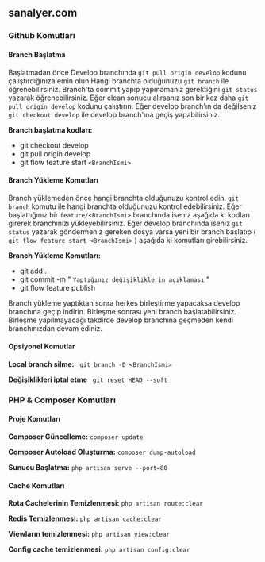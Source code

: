 
## sanalyer.com

### Github Komutları

#### Branch Başlatma

Başlatmadan önce Develop branchında ``git pull origin develop`` kodunu çalıştırdığınıza emin olun
Hangi branchta olduğunuzu ``git branch`` ile öğrenebilirsiniz. Branch'ta commit yapıp yapmamanız gerektiğini
``git status`` yazarak öğrenebilirsiniz. Eğer clean sonucu alırsanız son bir kez daha ``git pull origin develop`` 
kodunu çalıştırın. Eğer develop branch'ın da değilseniz ``git checkout develop`` ile develop branch'ına geçiş 
yapabilirsiniz.

**Branch başlatma kodları:**

* git checkout develop
* git pull origin develop
* git flow feature start ``<BranchIsmi>``

#### Branch Yükleme Komutları

Branch yüklemeden önce hangi branchta olduğunuzu kontrol edin. ``git branch`` komutu ile hangi branchta olduğunuzu
kontrol edebilirsiniz. Eğer başlattığınız bir ``feature/<BranchIsmi>`` branchında iseniz aşağıda ki kodları girerek 
branchınızı yükleyebilirsiniz. Eğer develop branchında iseniz ``git status`` yazarak göndermeniz gereken dosya varsa
yeni bir branch başlatıp ( ``git flow feature start <BranchIsmi>`` ) aşağıda ki komutları girebilirsiniz.

**Branch Yükleme Komutları:**

* git add .
* git commit -m " ``Yaptığınız değişikliklerin açıklaması`` "
* git flow feature publish

Branch yükleme yaptıktan sonra herkes birleştirme yapacaksa develop branchına geçip indirin. Birleşme sonrası yeni 
branch başlatabilirsiniz. Birleşme yapılmayacağı takdirde develop branchına geçmeden kendi branchınızdan devam ediniz.

#### Opsiyonel Komutlar

**Local branch silme:** 
`` git branch -D <BranchIsmi>``

**Değişiklikleri iptal etme** 
`` git reset HEAD --soft``

### PHP & Composer Komutları

#### Proje Komutları

**Composer Güncelleme:** 
``composer update``

**Composer Autoload Oluşturma:**
``composer dump-autoload``

**Sunucu Başlatma:**
``php artisan serve --port=80``

#### Cache Komutları

**Rota Cachelerinin Temizlenmesi:**
``php artisan route:clear``

**Redis Temizlenmesi:**
``php artisan cache:clear``

**Viewların temizlenmesi:**
``php artisan view:clear``

**Config cache temizlenmesi:**
``php artisan config:clear``
